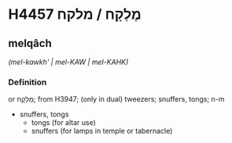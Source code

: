 # H4457 מֶלְקָח / מלקח

## melqâch

_(mel-kawkh' | mel-KAW | mel-KAHK)_

### Definition

or מַלְקָח; from H3947; (only in dual) tweezers; snuffers, tongs; n-m

- snuffers, tongs
  - tongs (for altar use)
  - snuffers (for lamps in temple or tabernacle)

